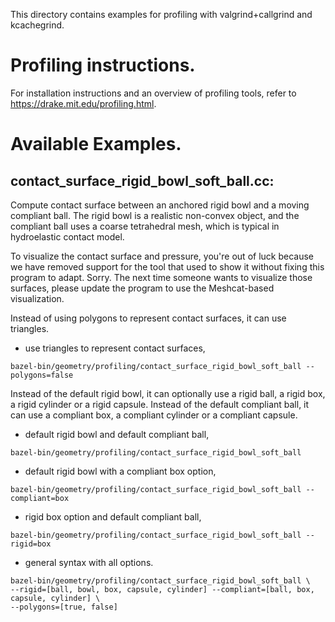 This directory contains examples for profiling with valgrind+callgrind
and kcachegrind.

# Profiling instructions.

For installation instructions and an overview of profiling tools, refer to
https://drake.mit.edu/profiling.html.

# Available Examples.

## contact_surface_rigid_bowl_soft_ball.cc:

Compute contact surface between an anchored rigid bowl and a moving compliant
ball. The rigid bowl is a realistic non-convex object, and the compliant
ball uses a coarse tetrahedral mesh, which is typical in hydroelastic
contact model.

To visualize the contact surface and pressure, you're out of luck because we
have removed support for the tool that used to show it without fixing this
program to adapt. Sorry. The next time someone wants to visualize those
surfaces, please update the program to use the Meshcat-based visualization.

Instead of using polygons to represent contact surfaces, it can use triangles.

- use triangles to represent contact surfaces,

```
bazel-bin/geometry/profiling/contact_surface_rigid_bowl_soft_ball --polygons=false
```

Instead of the default rigid bowl, it can optionally use a rigid ball, a
rigid box, a rigid cylinder or a rigid capsule. Instead of the default
compliant ball, it can use a compliant box, a compliant cylinder or a
compliant capsule.

- default rigid bowl and default compliant ball,

```
bazel-bin/geometry/profiling/contact_surface_rigid_bowl_soft_ball
```

- default rigid bowl with a compliant box option,

```
bazel-bin/geometry/profiling/contact_surface_rigid_bowl_soft_ball --compliant=box
```

- rigid box option and default compliant ball,

```
bazel-bin/geometry/profiling/contact_surface_rigid_bowl_soft_ball --rigid=box
```

- general syntax with all options.

```
bazel-bin/geometry/profiling/contact_surface_rigid_bowl_soft_ball \
--rigid=[ball, bowl, box, capsule, cylinder] --compliant=[ball, box, capsule, cylinder] \
--polygons=[true, false]
```
